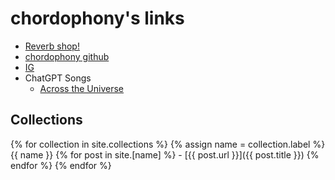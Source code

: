 # chordophony's links

- [Reverb shop!](https://reverb.com/shop/bs-gear-4?utm_source=rev-ios-app&utm_medium=ios-share&utm_campaign=shop&utm_content=1231466)
- [chordophony github](http://github.com/chordophony)
- [IG](http://instagram.com/chordophony)
- ChatGPT Songs
  - [Across the Universe](./songs/chatgpt/across_the_universe)

## Collections ##
{% for collection in site.collections %}
  {% assign name = collection.label %}
    {{ name }}
    {% for post in site.[name] %}
      - [{{ post.url }}]({{ post.title }})
    {% endfor %}
{% endfor %}
